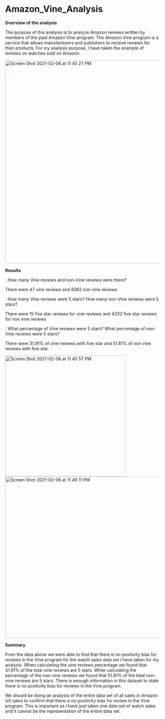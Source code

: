 # Amazon_Vine_Analysis

**Overview of the analysis**

The purpose of this analysis is to analyze Amazon reviews written by members of the paid Amazon Vine program. The Amazon Vine program is a service that allows manufacturers and publishers to receive reviews for their products. For my analysis purpose, I have taken the example of reviews on watches sold on Amazon. 

<img width="660" alt="Screen Shot 2021-02-06 at 11 45 27 PM" src="https://user-images.githubusercontent.com/71113701/107137810-b5a8e680-68d5-11eb-9a6f-54502f73d19f.png">



**Results**

. How many Vine reviews and non-Vine reviews were there?


There were 47 vine reviews and 8362 non vine reivews

. How many Vine reviews were 5 stars? How many non-Vine reviews were 5 stars?

There were 15 five star reviews for vine reviews and 4332 five star reviews for non vine reviews


. What percentage of Vine reviews were 5 stars? What percentage of non-Vine reviews were 5 stars?

There were 31.91% of vine reivews with five star and 51.81% of non vine reivews with five star.



 
<img width="393" alt="Screen Shot 2021-02-06 at 11 45 57 PM" src="https://user-images.githubusercontent.com/71113701/107137831-dc671d00-68d5-11eb-8265-04506bdec9ff.png">


<img width="524" alt="Screen Shot 2021-02-06 at 11 46 11 PM" src="https://user-images.githubusercontent.com/71113701/107137841-ef79ed00-68d5-11eb-8634-630ed96bd6e8.png">



**Summary**

From the data above we were able to find that there is no positivity bias for reviews in the Vine program for the watch sales data set I have taken for my analysis. When calculating the vine reviews percentage we found that 31.91% of the total vine reviews are 5 stars. While calculating the percentage of the non-vine reviews we found that 51.81% of the total non-vine reviews are 5 stars. There is enough information in this dataset to state there is no positivity bias for reviews in the Vine program.

We should be doing an analysis of the entire data set of all sales in Amazon US sales to confirm that there is no positivity bias for review in the Vine program. This is important as I have just taken one data set of watch sales and it cannot be the representation of the entire data set.
